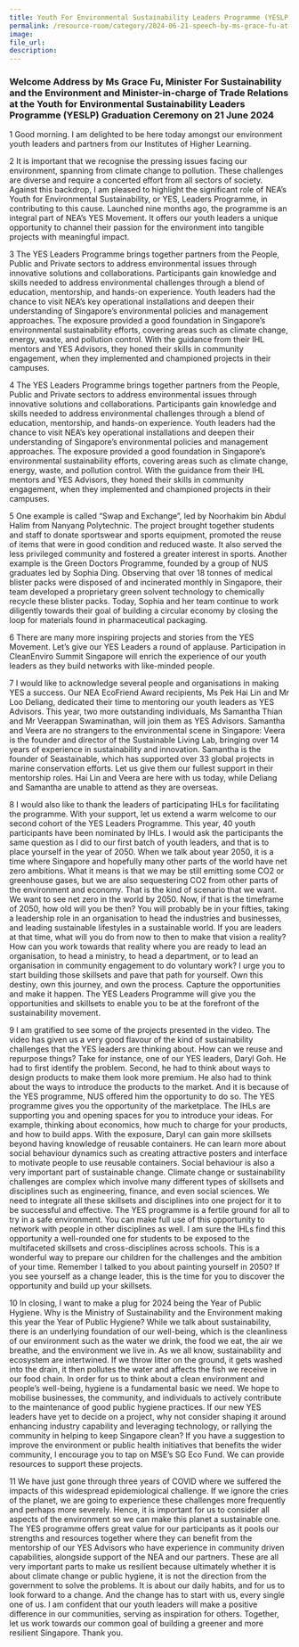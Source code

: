 ```yaml
---
title: Youth For Environmental Sustainability Leaders Programme (YESLP) Graduation Ceremony on 21 June 2024 - Ms Grace Fu
permalink: /resource-room/category/2024-06-21-speech-by-ms-grace-fu-at-the-youth-for-environmental-sustainability-leaders-programme-yeslp-graduation-ceremony
image: 
file_url: 
description: 
---
```


### Welcome Address by Ms Grace Fu, Minister For Sustainability and the Environment and Minister-in-charge of Trade Relations at the Youth for Environmental Sustainability Leaders Programme (YESLP) Graduation Ceremony on 21 June 2024


1  Good morning. I am delighted to be here today amongst our environment youth leaders and partners from our Institutes of Higher Learning. 

2  It is important that we recognise the pressing issues facing our environment, spanning from climate change to pollution. These challenges are diverse and require a concerted effort from all sectors of society. Against this backdrop, I am pleased to highlight the significant role of NEA’s Youth for Environmental Sustainability, or YES, Leaders Programme, in contributing to this cause. Launched nine months ago, the programme is an integral part of NEA’s YES Movement. It offers our youth leaders a unique opportunity to channel their passion for the environment into tangible projects with meaningful impact.

3  The YES Leaders Programme brings together partners from the People, Public and Private sectors to address environmental issues through innovative solutions and collaborations. Participants gain knowledge and skills needed to address environmental challenges through a blend of education, mentorship, and hands-on experience. Youth leaders had the chance to visit NEA’s key operational installations and deepen their understanding of Singapore’s environmental policies and management approaches. The exposure provided a good foundation in Singapore’s environmental sustainability efforts, covering areas such as climate change, energy, waste, and pollution control. With the guidance from their IHL mentors and YES Advisors, they honed their skills in community engagement, when they implemented and championed projects in their campuses.

4  The YES Leaders Programme brings together partners from the People, Public and Private sectors to address environmental issues through innovative solutions and collaborations. Participants gain knowledge and skills needed to address environmental challenges through a blend of education, mentorship, and hands-on experience. Youth leaders had the chance to visit NEA’s key operational installations and deepen their understanding of Singapore’s environmental policies and management approaches. The exposure provided a good foundation in Singapore’s environmental sustainability efforts, covering areas such as climate change, energy, waste, and pollution control. With the guidance from their IHL mentors and YES Advisors, they honed their skills in community engagement, when they implemented and championed projects in their campuses.

5  One example is called “Swap and Exchange”, led by Noorhakim bin Abdul Halim from Nanyang Polytechnic. The project brought together students and staff to donate sportswear and sports equipment, promoted the reuse of items that were in good condition and reduced waste. It also served the less privileged community and fostered a greater interest in sports. Another example is the Green Doctors Programme, founded by a group of NUS graduates led by Sophia Ding. Observing that over 18 tonnes of medical blister packs were disposed of and incinerated monthly in Singapore, their team developed a proprietary green solvent technology to chemically recycle these blister packs. Today, Sophia and her team continue to work diligently towards their goal of building a circular economy by closing the loop for materials found in pharmaceutical packaging.  

6  There are many more inspiring projects and stories from the YES Movement. Let’s give our YES Leaders a round of applause. Participation in CleanEnviro Summit Singapore will enrich the experience of our youth leaders as they build networks with like-minded people.

7  I would like to acknowledge several people and organisations in making YES a success. Our NEA EcoFriend Award recipients, Ms Pek Hai Lin and Mr Loo Deliang, dedicated their time to mentoring our youth leaders as YES Advisors. This year, two more outstanding individuals, Ms Samantha Thian and Mr Veerappan Swaminathan, will join them as YES Advisors. Samantha and Veera are no strangers to the environmental scene in Singapore: Veera is the founder and director of the Sustainable Living Lab, bringing over 14 years of experience in sustainability and innovation. Samantha is the founder of Seastainable, which has supported over 33 global projects in marine conservation efforts. Let us give them our fullest support in their mentorship roles. Hai Lin and Veera are here with us today, while Deliang and Samantha are unable to attend as they are overseas. 

8  I would also like to thank the leaders of participating IHLs for facilitating the programme. With your support, let us extend a warm welcome to our second cohort of the YES Leaders Programme. This year, 40 youth participants have been nominated by IHLs. I would ask the participants the same question as I did to our first batch of youth leaders, and that is to place yourself in the year of 2050. When we talk about year 2050, it is a time where Singapore and hopefully many other parts of the world have net zero ambitions. What it means is that we may be still emitting some CO2 or greenhouse gases, but we are also sequestering CO2 from other parts of the environment and economy. That is the kind of scenario that we want. We want to see net zero in the world by 2050. Now, if that is the timeframe of 2050, how old will you be then? You will probably be in your fifties, taking a leadership role in an organisation to head the industries and businesses, and leading sustainable lifestyles in a sustainable world. If you are leaders at that time, what will you do from now to then to make that vision a reality? How can you work towards that reality where you are ready to lead an organisation, to head a ministry, to head a department, or to lead an organisation in community engagement to do voluntary work? I urge you to start building those skillsets and pave that path for yourself. Own this destiny, own this journey, and own the process. Capture the opportunities and make it happen. The YES Leaders Programme will give you the opportunities and skillsets to enable you to be at the forefront of the sustainability movement. 

9  I am gratified to see some of the projects presented in the video. The video has given us a very good flavour of the kind of sustainability challenges that the YES leaders are thinking about. How can we reuse and repurpose things? Take for instance, one of our YES leaders, Daryl Goh. He had to first identify the problem. Second, he had to think about ways to design products to make them look more premium. He also had to think about the ways to introduce the products to the market. And it is because of the YES programme, NUS offered him the opportunity to do so. The YES programme gives you the opportunity of the marketplace. The IHLs are supporting you and opening spaces for you to introduce your ideas. For example, thinking about economics, how much to charge for your products, and how to build apps. With the exposure, Daryl can gain more skillsets beyond having knowledge of reusable containers. He can learn more about social behaviour dynamics such as creating attractive posters and interface to motivate people to use reusable containers. Social behaviour is also a very important part of sustainable change. Climate change or sustainability challenges are complex which involve many different types of skillsets and disciplines such as engineering, finance, and even social sciences. We need to integrate all these skillsets and disciplines into one project for it to be successful and effective. The YES programme is a fertile ground for all to try in a safe environment. You can make full use of this opportunity to network with people in other disciplines as well. I am sure the IHLs find this opportunity a well-rounded one for students to be exposed to the multifaceted skillsets and cross-disciplines across schools. This is a wonderful way to prepare our children for the challenges and the ambition of your time. Remember I talked to you about painting yourself in 2050? If you see yourself as a change leader, this is the time for you to discover the opportunity and build up your skillsets.   

10  In closing, I want to make a plug for 2024 being the Year of Public Hygiene. Why is the Ministry of Sustainability and the Environment making this year the Year of Public Hygiene? While we talk about sustainability, there is an underlying foundation of our well-being, which is the cleanliness of our environment such as the water we drink, the food we eat, the air we breathe, and the environment we live in. As we all know, sustainability and ecosystem are intertwined. If we throw litter on the ground, it gets washed into the drain, it then pollutes the water and affects the fish we receive in our food chain. In order for us to think about a clean environment and people’s well-being, hygiene is a fundamental basic we need. We hope to mobilise businesses, the community, and individuals to actively contribute to the maintenance of good public hygiene practices. If our new YES leaders have yet to decide on a project, why not consider shaping it around enhancing industry capability and leveraging technology, or rallying the community in helping to keep Singapore clean? If you have a suggestion to improve the environment or public health initiatives that benefits the wider community, I encourage you to tap on MSE’s SG Eco Fund. We can provide resources to support these projects.

11  We have just gone through three years of COVID where we suffered the impacts of this widespread epidemiological challenge. If we ignore the cries of the planet, we are going to experience these challenges more frequently and perhaps more severely. Hence, it is important for us to consider all aspects of the environment so we can make this planet a sustainable one. The YES programme offers great value for our participants as it pools our strengths and resources together where they can benefit from the mentorship of our YES Advisors who have experience in community driven capabilities, alongside support of the NEA and our partners. These are all very important parts to make us resilient because ultimately whether it is about climate change or public hygiene, it is not the direction from the government to solve the problems. It is about our daily habits, and for us to look forward to a change. And the change has to start with us, every single one of us. I am confident that our youth leaders will make a positive difference in our communities, serving as inspiration for others. Together, let us work towards our common goal of building a greener and more resilient Singapore. Thank you. 
